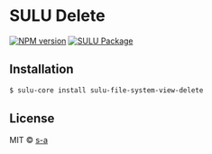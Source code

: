 # SULU Delete
[![NPM version][npm-image]][npm-url]
[![SULU Package][sulu-package-image]][sulu-package-url]  
 
## Installation

```sh
$ sulu-core install sulu-file-system-view-delete
```

## License

MIT © [s-a](https://github.com/s-a)


[npm-image]: https://badge.fury.io/js/sulu-file-system-view-delete.svg
[npm-url]: https://npmjs.org/package/sulu-file-system-view-delete
[sulu-package-url]: https://github.com/sulu-one/sulu
[sulu-package-image]: https://img.shields.io/badge/SULU-package-orange.svg
[sulu-home-url]: https://github.com/sulu-one/sulu/
